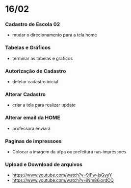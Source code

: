 # 16/02

### Cadastro de Escola 02

* mudar o direcionamento para a tela home

### Tabelas e Gráficos
* terminar as tabelas e graficos

### Autorização de Cadastro
* deletar cadastro inicial

### Alterar Cadastro
* criar a tela para realizar update

### Alterar email da HOME
* professora enviará

### Paginas de impressoes
* Colocar a imagem da ufpa ou prefeitura nas impressoes

### Upload e Download de arquivos
* https://www.youtube.com/watch?v=9iFw-jsGyyY
* https://www.youtube.com/watch?v=iNm86iordCQ





